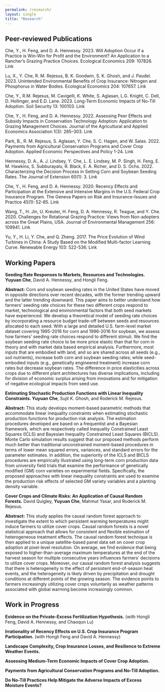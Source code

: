```yaml
---
permalink: /research/
layout: single
title: "Research"
---
```


## Peer-reviewed Publications
Che, Y., H. Feng, and D. A. Hennessy. 2023. Will Adoption Occur if a Practice is Win-Win for Profit and the Environment? An Application to a Rancher’s Grazing Practice Choices. Ecological Economics 209: 107826. Link

Lu, X., Y. Che, R. M. Rejesus, B. K. Goodwin, S. K. Ghosh, and J. Paudel. 2023. Unintended Environmental Benefits of Crop Insurance: Nitrogen and Phosphorus in Water Bodies. Ecological Economics 204: 107657. Link

Che, Y., R.M. Rejesus, M. Cavigelli, K. White, S. Aglasan, L.G. Knight, C. Dell, D. Hollinger, and E.D. Lane. 2023. Long-Term Economic Impacts of No-Till Adoption. Soil Security 13: 100103. Link

Che, Y., H. Feng, and D. A. Hennessy. 2022.  Assessing Peer Effects and Subsidy Impacts in Conservation Technology Adoption: Application to Grazing Management Choices. Journal of the Agricultural and Applied Economics Association 1(3): 285–303. Link

Park, B., R. M. Rejesus, S. Aglasan, Y. Che, S. C. Hagen, and W. Salas. 2022. Payments from Agricultural Conservation Programs and Cover Crop Adoption. Applied Economic Perspectives and Policy 1-24. Link

Hennessy, D. A., A. J. Lindsey, Y. Che, L. E. Lindsey, M. P. Singh, H. Feng, E. M. Hawkins, S. Subburayalu, R. Black, E. A. Richer, and D. S. Ochs. 2022. Characterizing the Decision Process in Setting Corn and Soybean Seeding Rates. The Journal of Extension 60(1): 3. Link

Che, Y., H. Feng, and D. A. Hennessy. 2020. Recency Effects and Participation at the Extensive and Intensive Margins in the U.S. Federal Crop Insurance Program. The Geneva Papers on Risk and Insurance-Issues and Practice 45(1): 52-85. Link

Wang, T., H. Jin, U. Kreuter, H. Feng, D. A. Hennessy, R. Teague, and Y. Che. 2020. Challenges for Rotational Grazing Practice: Views from Non-adopters across the Great Plains, USA.  Journal of Environmental Management 256: 109941. Link

Yu, Y., H. Li, Y. Che, and Q. Zheng. 2017. The Price Evolution of Wind Turbines in China: A Study Based on the Modified Multi-factor Learning Curve. Renewable Energy 103: 522-536. Link

## Working Papers
<b>Seeding Rate Responses to Markets, Resources and Technologies. Yuyuan Che</b>, David A. Hennessy, and Hongli Feng. 

<b>Abstract:</b> Corn and soybean seeding rates in the United States have moved in opposite directions over recent decades, with the former trending upward and the latter trending downward. This paper aims to better understand how farmers’ seeding rate choices for these two different crops respond to market, technological and environmental factors that both seed markets have experienced. We develop a theoretical model of seeding rate choices by incorporating a resource budget trade-off between seeds and resources allocated to each seed. With a large and detailed U.S. farm-level market dataset covering 1995-2016 for corn and 1996-2016 for soybean, we assess how farmers’ seeding rate choices respond to different stimuli. We find the soybean seeding rate choice to be more price elastic than that for corn in theory and with market data based empirical analysis. Furthermore, most inputs that are embodied with land, and so are shared across all seeds (e.g., soil nutrients), increase both corn and soybean seeding rates; while seed-embodied inputs (e.g., genetically engineered treatment) increase corn rates but decrease soybean rates. The difference in price elasticities across crops due to different plant architectures has diverse implications, including for division of economic surplus arising from innovations and for mitigation of negative ecological impacts from seed use.

<b>Estimating Stochastic Production Functions with Linear Inequality Constraints. Yuyuan Che</b>, Sujit K. Ghosh, and Roderick M. Rejesus. 

<b>Abstract:</b> This study develops moment-based parametric methods that accommodate linear inequality constraints when estimating stochastic production functions for production risk analysis. The estimation procedures developed are based on a frequentist and a Bayesian framework, which are respectively called Inequality Constrained Least Squares (ICLS) and Bayesian Inequality Constrained Least Squares (BICLS). Monte Carlo simulation results suggest that our proposed methods perform much better than traditional unconstrained moment-based procedures in terms of lower mean squared errors, variances, and standard errors for the parameter estimates. In addition, the superiority of the ICLS and BICLS procedures are empirically illustrated using long-term corn production data from university field trials that examine the performance of genetically modified (GM) corn varieties on experimental fields. Specifically, the proposed approaches with linear inequality constraints are used to examine the production risk effects of selected GM variety variables and a planting density variable.

<b>Cover Crops and Climate Risks: An Application of Causal Random Forests.</b> David Quigley, <b>Yuyuan Che</b>, Mahmut Yasar, and Roderick M. Rejesus. 

<b>Abstract:</b> This study applies the causal random forest approach to investigate the extent to which persistent warming temperatures might induce farmers to utilize cover crops. Causal random forests is a novel statistical approach that allows for consistent and flexible estimation of heterogeneous treatment effects. The causal random forest technique is then applied to a unique satellite-based panel data set on cover crop adoption at pixel-level resolution. On average, we find evidence that being exposed to higher-than-average maximum temperatures at the end of the harvest season for multiple consecutive years influences farmers’ decisions to utilize cover crops. Moreover, our causal random forest analysis suggests that there is heterogeneity in the effect of persistent end-of-season heat events, and the heterogeneity is likely driven by precipitation and drought conditions at different points of the growing season. The evidence points to farmers increasingly utilizing cover crops voluntarily as weather patterns associated with global warming become increasingly common.

## Work in Progress

<b>Evidence on the Private-Excess Fertilization Hypothesis.</b> (with Hongli Feng, David A. Hennessy, and Chaoqun Lu)

<b>Irrationality of Recency Effects on U.S. Crop Insurance Program Participation.</b> (with Hongli Feng and David A. Hennessy)

<b>Landscape Complexity, Crop Insurance Losses, and Resilience to Extreme Weather Events.</b>

<b>Assessing Medium-Term Economic Impacts of Cover Crop Adoption. </b>

<b>Payments from Agricultural Conservation Programs and No-Till Adoption. </b>

<b>Do No-Till Practices Help Mitigate the Adverse Impacts of Excess Moisture Events? </b>
